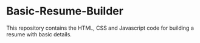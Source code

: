 # Basic-Resume-Builder
This repository contains the HTML, CSS and Javascript code for building a resume with basic details. 
